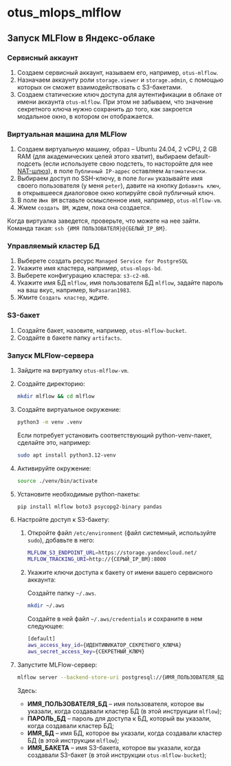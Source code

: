 # otus_mlops_mlflow

## Запуск MLFlow в Яндекс-облаке

### Сервисный аккаунт

1. Создаем сервисный аккаунт, называем его, например, `otus-mlflow`.
1. Назначаем аккаунту роли `storage.viewer` и `storage.admin`, с помощью которых он сможет взаимодействовать с S3-бакетами.
1. Создаем статические ключ доступа для аутентификации в облаке от имени аккаунта `otus-mlflow`. При этом не забываем, что значение секретного ключа нужно сохранить до того, как закроется модальное окно, в котором он отображается. 

### Виртуальная машина для MLFlow

1. Создаем виртуальную машину, образ – Ubuntu 24.04, 2 vCPU, 2 GB RAM (для академических целей этого хватит), выбираем default-подсеть (если используете свою подстеть, то насторойте для нее [NAT-шлюз](https://yandex.cloud/ru/docs/vpc/operations/create-nat-gateway)), в поле `Публичный IP-адрес` оставляем `Автоматически`.
1. Выбираем доступ по SSH-ключу, в поле `Логин` указывайте имя своего пользователя (у меня `peter`), давите на кнопку `Добавить ключ`, в открывшееся диалоговое окно копируйте свой публичный ключ. 
1. В поле `Имя ВМ` вставьте осмысленное имя, например, `otus-mlflow-vm`. 
1. Жмем `создать ВМ`, ждем, пока она создается.

Когда виртуалка заведется, проверьте, что можете на нее зайти. Команда такая: `ssh {ИМЯ ПОЛЬЗОВАТЕЛЯ}@{БЕЛЫЙ_IP_ВМ}`.

### Управляемый кластер БД

1. Выберете создать ресурс `Managed Service for PostgreSQL`
1. Укажите имя кластера, например, `otus-mlops-bd`.
1. Выберете конфигурацию кластера: `s3-c2-m8`.
1. Укажите имя БД `mlflow`, имя пользователя БД `mlflow`, задайте пароль на ваш вкус, например, `NoPasaran1983`. 
1. Жмите `Создать кластер`, ждите.

### S3-бакет

1. Создайте бакет, назовите, например, `otus-mlflow-bucket`.
1. Создайте в бакете папку `artifacts`.

### Запуск MLFlow-сервера

1. Зайдите на виртуалку `otus-mlflow-vm`.
1. Создайте директорию: 

    ```bash
    mkdir mlflow && cd mlflow
    ```

1. Создайте виртуальное окружение: 

    ```bash
    python3 -m venv .venv
    ```

    Если потребует установить соответствующий python-venv-пакет, сделайте это, например: 

    ```bash 
    sudo apt install python3.12-venv
    ```

1. Активируйте окружение:

    ```bash
    source ./venv/bin/activate
    ```

1. Установите необходимые python-пакеты:

    ```bash
    pip install mlflow boto3 psycopg2-binary pandas 
    ```

1. Настройте доступ к S3-бакету:

    1. Откройте файл `/etc/environment` (файл системный, используйте `sudo`), добавьте в него:

        ```bash
        MLFLOW_S3_ENDPOINT_URL=https://storage.yandexcloud.net/
        MLFLOW_TRACKING_URI=http://{СЕРЫЙ_IP_ВМ}:8000
        ```
    1. Укажите ключи доступа к бакету от имени вашего сервисного аккаунта:

        Создайте папку `~/.aws`.
        ```bash
        mkdir ~/.aws
        ```
        Создайте в ней файл `~/.aws/credentials` и сохраните в нем следующее:
        ```bash
        [default]
        aws_access_key_id={ИДЕНТИФИКАТОР_СЕКРЕТНОГО_КЛЮЧА}
        aws_secret_access_key={СЕКРЕТНЫЙ_КЛЮЧ}
        ```
1. Запустите MLFlow-сервер:

    ```bash
    mlflow server --backend-store-uri postgresql://{ИМЯ_ПОЛЬЗОВАТЕЛЯ_БД}:{ПАРОЛЬ_БД}@{{ХОСТ_БД}}:6432/{ИМЯ_БД}?sslmode=verify-full --default-artifact-root s3://{ИМЯ_БАКЕТА}/artifacts -h 0.0.0.0 -p 8000
    ````
    Здесь:
    * __ИМЯ_ПОЛЬЗОВАТЕЛЯ_БД__ – имя пользователя, которое вы указали, когда создавали кластер БД (в этой инструкции `mlflow`);
    * __ПАРОЛЬ_БД__ – пароль для доступа к БД, который вы указали, когда создавали кластер БД;
    * __ИМЯ_БД__ – имя БД, которое вы указали, когда создавали кластер БД (в этой инструкции `mlflow`);
    * __ИМЯ_БАКЕТА__ – имя S3-бакета, которое вы указали, когда создавали S3-бакет (в этой инструкции `otus-mlflow-bucket`);


